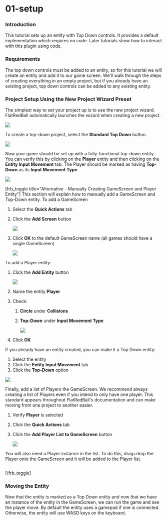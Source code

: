 # 01-setup

### Introduction

This tutorial sets up an entity with Top Down controls. It provides a default implementation which requires no code. Later tutorials show how to interact with this plugin using code.

### Requirements

The top down controls must be added to an entity, so for this tutorial we will create an entity and add it to our game screen. We'll walk through the steps of creating everything in an empty project, but if you already have an existing project, top down controls can be added to any existing entity.

### Project Setup Using the New Project Wizard Preset

The simplest way to set your project up is to use the new project wizard. FlatRedBall automatically launches the wizard when creating a new project.

![](../../../../media/2022-03-img\_62309f1815b67.png)

To create a top-down project, select the **Standard Top Down** button.

![](../../../../media/2022-03-img\_62309f5a0d3d3.png)

Now your game should be set up with a fully-functional top-down entity. You can verify this by clicking on the **Player** entity and then clicking on the **Entity Input Movement** tab. The Player should be marked as having **Top-Down** as its **Input Movement Type**.

![](../../../../media/2022-03-img\_6230a056728c2.png)

\[frb\_toggle title="Alternative - Manually Creating GameScreen and Player Entity"] This section will explain how to manually add a GameScreen and Top-Down entity. To add a GameScreen

1. Select the **Quick Actions** tab
2.  Click the **Add Screen** button

    ![](../../../../media/2020-09-img\_5f599247ae317.png)
3.  Click **OK** to the default GameScreen name (all games should have a single GameScreen)

    ![](../../../../media/2021-03-img\_6043f5877fc5e.png)

To add a Player entity:

1.  Click the **Add Entity** button

    ![](../../../../media/2020-09-img\_5f5995951369d.png)
2. Name the entity **Player**
3. Check:
   1. **Circle** under **Collisions**
   2.  **Top-Down** under **Input Movement Type**

       ![](../../../../media/2021-03-img\_6043f61c1110d.png)
4. Click **OK**

If you already have an entity created, you can make it a Top Down entity:

1. Select the entity
2. Click the **Entity Input Movement** tab
3. Click the **Top-Down** option

![](../../../../media/2022-03-img\_6230a056728c2.png)

Finally, add a list of Players the GameScreen. We recommend always creating a list of Players even if you intend to only have one player. This standard appears throughout FlatRedBall's documentation and can make moving from one project to another easier.

1. Verify **Player** is selected
2. Click the **Quick Actions** tab
3.  Click the **Add Player List to GameScreen** button

    ![](../../../../media/2021-03-img\_6043f6f354f8c.png)

You will also need a Player instance in the list. To do this, drag+drop the Player onto the GameScreen  and it will be added to the Player list. 

<figure><img src="../../../../media/2020-09-2021\_March\_06\_144641.gif" alt=""><figcaption></figcaption></figure>

 \[/frb\_toggle]

### Moving the Entity

Now that the entity is marked as a Top Down entity and now that we have an instance of the entity in the GameScreen, we can run the game and see the player move. By default the entity uses a gamepad if one is connected. Otherwise, the entity will use WASD keys on the keyboard. 

<figure><img src="../../../../media/2020-09-2020\_September\_09\_211313.gif" alt=""><figcaption></figcaption></figure>


